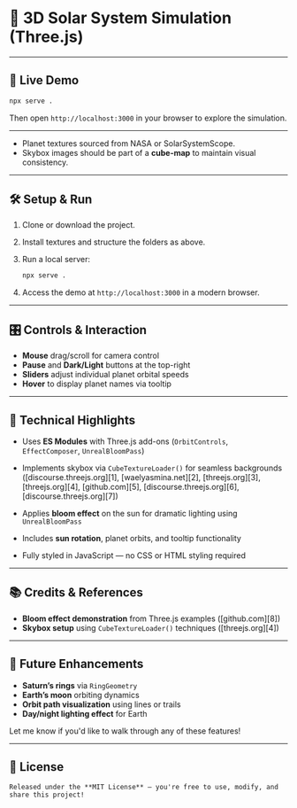 
# 🌌 3D Solar System Simulation (Three.js)


---


## 🚀 Live Demo

```bash
npx serve .
````

Then open `http://localhost:3000` in your browser to explore the simulation.

---


* Planet textures sourced from NASA or SolarSystemScope.
* Skybox images should be part of a **cube-map** to maintain visual consistency.

---

## 🛠️ Setup & Run

1. Clone or download the project.

2. Install textures and structure the folders as above.

3. Run a local server:

   ```bash
   npx serve .
   ```

4. Access the demo at `http://localhost:3000` in a modern browser.

---

## 🎛️ Controls & Interaction

* **Mouse** drag/scroll for camera control
* **Pause** and **Dark/Light** buttons at the top-right
* **Sliders** adjust individual planet orbital speeds
* **Hover** to display planet names via tooltip

---

## 🧠 Technical Highlights

* Uses **ES Modules** with Three.js add-ons (`OrbitControls`, `EffectComposer`, `UnrealBloomPass`)

* Implements skybox via `CubeTextureLoader()` for seamless backgrounds ([discourse.threejs.org][1], [waelyasmina.net][2], [threejs.org][3], [threejs.org][4], [github.com][5], [discourse.threejs.org][6], [discourse.threejs.org][7])

* Applies **bloom effect** on the sun for dramatic lighting using `UnrealBloomPass`&#x20;

* Includes **sun rotation**, planet orbits, and tooltip functionality

* Fully styled in JavaScript — no CSS or HTML styling required

---

## 📚 Credits & References

* **Bloom effect demonstration** from Three.js examples ([github.com][8])
* **Skybox setup** using `CubeTextureLoader()` techniques ([threejs.org][4])

---

## 🎯 Future Enhancements

* **Saturn’s rings** via `RingGeometry`
* **Earth’s moon** orbiting dynamics
* **Orbit path visualization** using lines or trails
* **Day/night lighting effect** for Earth

Let me know if you'd like to walk through any of these features!

---

## 🧾 License
```
Released under the **MIT License** — you're free to use, modify, and share this project!
```


